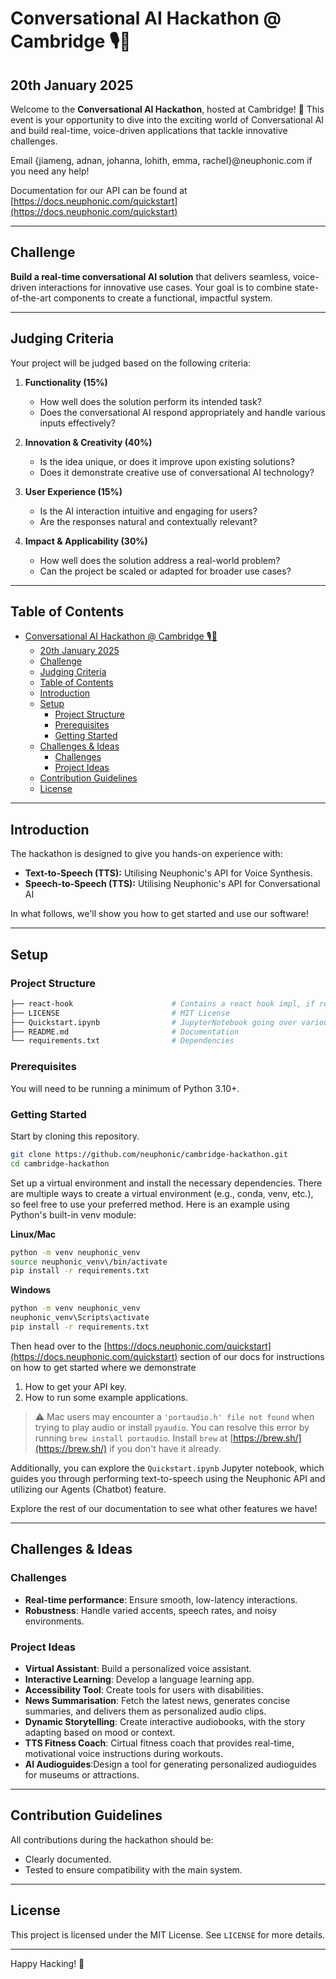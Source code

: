 # Conversational AI Hackathon @ Cambridge 🎙️🤖
## 20th January 2025
Welcome to the **Conversational AI Hackathon**, hosted at Cambridge! 🚀 This event is your opportunity to dive into the exciting world of Conversational AI and build real-time, voice-driven applications that tackle innovative challenges.

Email {jiameng, adnan, johanna, lohith, emma, rachel}@neuphonic.com if you need any help!

Documentation for our API can be found at [https://docs.neuphonic.com/quickstart](https://docs.neuphonic.com/quickstart)

---

## Challenge

**Build a real-time conversational AI solution** that delivers seamless, voice-driven interactions for innovative use cases. Your goal is to combine state-of-the-art components to create a functional, impactful system.

---

## Judging Criteria

Your project will be judged based on the following criteria:

1. **Functionality (15%)**
   - How well does the solution perform its intended task?  
   - Does the conversational AI respond appropriately and handle various inputs effectively?

2. **Innovation & Creativity (40%)**
   - Is the idea unique, or does it improve upon existing solutions?  
   - Does it demonstrate creative use of conversational AI technology?

3. **User Experience (15%)**
   - Is the AI interaction intuitive and engaging for users?  
   - Are the responses natural and contextually relevant?

4. **Impact & Applicability (30%)**
   - How well does the solution address a real-world problem?  
   - Can the project be scaled or adapted for broader use cases?

---

## Table of Contents

- [Conversational AI Hackathon @ Cambridge 🎙️🤖](#conversational-ai-hackathon--cambridge-️)
  - [20th January 2025](#20th-january-2025)
  - [Challenge](#challenge)
  - [Judging Criteria](#judging-criteria)
  - [Table of Contents](#table-of-contents)
  - [Introduction](#introduction)
  - [Setup](#setup)
    - [Project Structure](#project-structure)
    - [Prerequisites](#prerequisites)
    - [Getting Started](#getting-started)
  - [Challenges \& Ideas](#challenges--ideas)
    - [Challenges](#challenges)
    - [Project Ideas](#project-ideas)
  - [Contribution Guidelines](#contribution-guidelines)
  - [License](#license)


---

## Introduction

The hackathon is designed to give you hands-on experience with:  
- **Text-to-Speech (TTS):** Utilising Neuphonic's API for Voice Synthesis.  
- **Speech-to-Speech (TTS):** Utilising Neuphonic's API for Conversational AI

In what follows, we'll show you how to get started and use our software!

---

## Setup

### Project Structure
```bash
├── react-hook                      # Contains a react hook impl, if required
├── LICENSE                         # MIT License
├── Quickstart.ipynb                # JupyterNotebook going over various helpful examples
├── README.md                       # Documentation
└── requirements.txt                # Dependencies
```

### Prerequisites

You will need to be running a minimum of Python 3.10+.

### Getting Started

Start by cloning this repository. 
```bash
git clone https://github.com/neuphonic/cambridge-hackathon.git
cd cambridge-hackathon
```

Set up a virtual environment and install the necessary dependencies.
There are multiple ways to create a virtual environment (e.g., conda, venv, etc.), so feel free to use your preferred method.
Here is an example using Python's built-in venv module:

**Linux/Mac**
```bash
python -m venv neuphonic_venv
source neuphonic_venv\/bin/activate 
pip install -r requirements.txt
```

**Windows**
```cmd
python -m venv neuphonic_venv
neuphonic_venv\Scripts\activate
pip install -r requirements.txt
```

Then head over to the [https://docs.neuphonic.com/quickstart](https://docs.neuphonic.com/quickstart) 
section of our docs for instructions on how to get started where we demonstrate
1. How to get your API key.
2. How to run some example applications.

> :warning: Mac users may encounter a `'portaudio.h' file not found` when trying to play audio or install
> `pyaudio`. You can resolve this error by running `brew install portaudio`. 
> Install `brew` at [https://brew.sh/](https://brew.sh/) if you don't have it already.

Additionally, you can explore the `Quickstart.ipynb` Jupyter notebook, which guides you through 
performing text-to-speech using the Neuphonic API and utilizing our Agents (Chatbot) feature.

Explore the rest of our documentation to see what other features we have!

---

## Challenges & Ideas

### Challenges
- **Real-time performance**: Ensure smooth, low-latency interactions.  
- **Robustness**: Handle varied accents, speech rates, and noisy environments.  

### Project Ideas
- **Virtual Assistant**: Build a personalized voice assistant.  
- **Interactive Learning**: Develop a language learning app.  
- **Accessibility Tool**: Create tools for users with disabilities.
- **News Summarisation**: Fetch the latest news, generates concise summaries, and delivers them as personalized audio clips.
- **Dynamic Storytelling**: Create interactive audiobooks, with the story adapting based on mood or context.
- **TTS Fitness Coach**: Cirtual fitness coach that provides real-time, motivational voice instructions during workouts.
- **AI Audioguides**:Design a tool for generating personalized audioguides for museums or attractions.

---

## Contribution Guidelines

All contributions during the hackathon should be:  
- Clearly documented.  
- Tested to ensure compatibility with the main system.  

---

## License

This project is licensed under the MIT License. See `LICENSE` for more details.

---

Happy Hacking! 🎉
